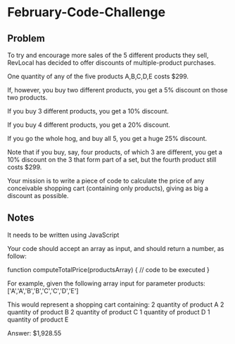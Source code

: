 # February-Code-Challenge

## Problem
To try and encourage more sales of the 5 different products they sell, RevLocal has decided to offer discounts of multiple-product purchases.

One quantity of any of the five products A,B,C,D,E costs $299.

If, however, you buy two different products, you get a 5%
discount on those two products.

If you buy 3 different products, you get a 10% discount.

If you buy 4 different products, you get a 20% discount.

If you go the whole hog, and buy all 5, you get a huge 25%
discount.

Note that if you buy, say, four products, of which 3 are
different, you get a 10% discount on the 3 that
form part of a set, but the fourth product still costs $299.

Your mission is to write a piece of code to calculate the
price of any conceivable shopping cart (containing only
products), giving as big a discount as possible.

## Notes
It needs to be written using JavaScript

Your code should accept an array as input, and should return a number, as follow:

function computeTotalPrice(productsArray) {
  // code to be executed
}

For example, given the following array input for parameter products:
['A','A','B','B','C','C','D','E']

This would represent a shopping cart containing:
2 quantity of product A
2 quantity of product B
2 quantity of product C
1 quantity of product D
1 quantity of product E

Answer: $1,928.55
